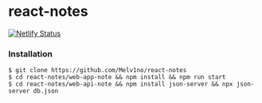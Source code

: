 # react-notes

[![Netlify Status](https://api.netlify.com/api/v1/badges/9defdecd-ef53-4696-81bc-b9d66e6b288d/deploy-status)](https://app.netlify.com/sites/spiffy-panda-3b3ea1/deploys)


### Installation

    $ git clone https://github.com/Melv1no/react-notes
    $ cd react-notes/web-app-note && npm install && npm run start
    $ cd react-notes/web-api-note && npm install json-server && npx json-server db.json
  
